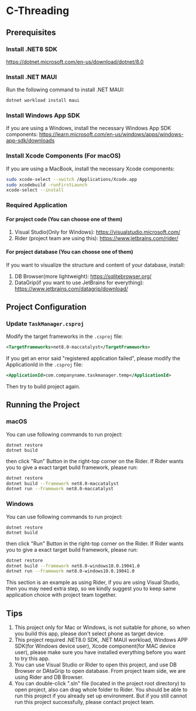 # C-Threading

## Prerequisites
### Install .NET8 SDK
https://dotnet.microsoft.com/en-us/download/dotnet/8.0
### Install .NET MAUI
Run the following command to install .NET MAUI:
```sh
dotnet workload install maui
```
### Install Windows App SDK
If you are using a Windows, install the necessary Windows App SDK components:
https://learn.microsoft.com/en-us/windows/apps/windows-app-sdk/downloads

### Install Xcode Components (For macOS)
If you are using a MacBook, install the necessary Xcode components:
```sh
sudo xcode-select --switch /Applications/Xcode.app
sudo xcodebuild -runFirstLaunch
xcode-select --install
```
### Required Application
#### For project code (You can choose one of them)
1. Visual Studio(Only for Windows): https://visualstudio.microsoft.com/
2. Rider (project team are using this): https://www.jetbrains.com/rider/
#### For project database  (You can choose one of them)
If you want to visualize the structure and content of your database, install:
1. DB Browser(more lightweight): https://sqlitebrowser.org/
2. DataGrip(if you want to use JetBrains for everything): https://www.jetbrains.com/datagrip/download/

## Project Configuration

### Update `TaskManager.csproj`
Modify the target frameworks in the `.csproj` file:
```xml
<TargetFrameworks>net8.0-maccatalyst</TargetFrameworks>
```
If you get an error said "registered application failed", please modify the ApplicationId in the `.csproj` file:
```xml
<ApplicationId>com.companyname.taskmanager.temp</ApplicationId>
```
Then try to build project again.

## Running the Project

### macOS
You can use following commands to run project: 
```shell
dotnet restore
dotnet build
```
then click "Run" Button in the right-top corner on the Rider.
If Rider wants you to give a exact target build framework, please run:
```sh
dotnet restore
dotnet build --framework net8.0-maccatalyst
dotnet run --framework net8.0-maccatalyst
```

### Windows
You can use following commands to run project:
```shell
dotnet restore
dotnet build
```
then click "Run" Button in the right-top corner on the Rider.
If Rider wants you to give a exact target build framework, please run:
```sh
dotnet restore
dotnet build --framework net8.0-windows10.0.19041.0
dotnet run --framework net8.0-windows10.0.19041.0
```
This section is an example as using Rider, if you are using Visual Studio, then you may need extra step, so we kindly suggest you to keep same application choice with project team together.

## Tips
1. This project only for Mac or Windows, is not suitable for phone, so when you build this app, please don't select phone as target device.
2. This project required .NET8.0 SDK, .NET MAUI workload, Windows APP SDK(for Windows device user), Xcode component(for MAC device user), please make sure you have installed everything before you want to try this app.
3. You can use Visual Studio or Rider to open this project, and use DB Browser or DAtaGrip to open database. From project team side, we are using Rider and DB Browser.
4. You can double-click ".sln" file (located in the project root directory) to open project, also can drag whole folder to Rider. You should be able to run this project if you already set up environment. But if you still cannot run this project successfully, please contact project team.